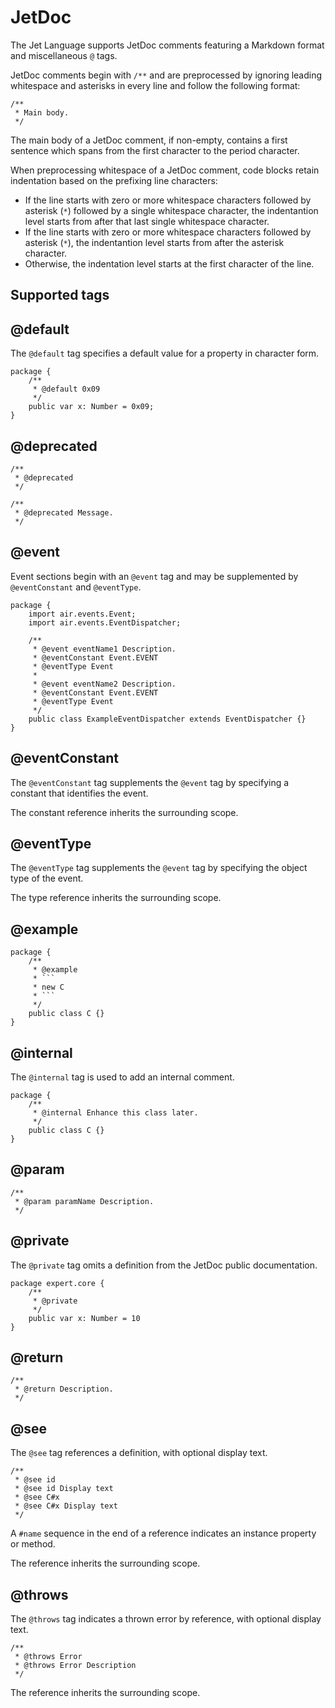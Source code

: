 # JetDoc

The Jet Language supports JetDoc comments featuring a Markdown format and miscellaneous `@` tags.

JetDoc comments begin with `/**` and are preprocessed by ignoring leading whitespace and asterisks in every line and follow the following format:

```
/**
 * Main body.
 */
```

The main body of a JetDoc comment, if non-empty, contains a first sentence which spans from the first character to the period character.

When preprocessing whitespace of a JetDoc comment, code blocks retain indentation based on the prefixing line characters:

* If the line starts with zero or more whitespace characters followed by asterisk (`*`) followed by a single whitespace character, the indentantion level starts from after that last single whitespace character.
* If the line starts with zero or more whitespace characters followed by asterisk (`*`), the indentantion level starts from after the asterisk character.
* Otherwise, the indentation level starts at the first character of the line.

## Supported tags

## @default

The `@default` tag specifies a default value for a property in character form.

```
package {
    /**
     * @default 0x09
     */
    public var x: Number = 0x09;
}
```

## @deprecated

```
/**
 * @deprecated
 */

/**
 * @deprecated Message.
 */
```

## @event

Event sections begin with an `@event` tag and may be supplemented by `@eventConstant` and `@eventType`.

```
package {
    import air.events.Event;
    import air.events.EventDispatcher;

    /**
     * @event eventName1 Description.
     * @eventConstant Event.EVENT
     * @eventType Event
     *
     * @event eventName2 Description.
     * @eventConstant Event.EVENT
     * @eventType Event
     */
    public class ExampleEventDispatcher extends EventDispatcher {}
}
```

## @eventConstant

The `@eventConstant` tag supplements the `@event` tag by specifying a constant that identifies the event.

The constant reference inherits the surrounding scope.

## @eventType

The `@eventType` tag supplements the `@event` tag by specifying the object type of the event.

The type reference inherits the surrounding scope.

## @example

```
package {
    /**
     * @example
     * ```
     * new C
     * ```
     */
    public class C {}
}
```

## @internal

The `@internal` tag is used to add an internal comment.

```
package {
    /**
     * @internal Enhance this class later.
     */
    public class C {}
}
```

## @param

```
/**
 * @param paramName Description.
 */
```

## @private

The `@private` tag omits a definition from the JetDoc public documentation.

```
package expert.core {
    /**
     * @private
     */
    public var x: Number = 10
}
```

## @return

```
/**
 * @return Description.
 */
```

## @see

The `@see` tag references a definition, with optional display text.

```
/**
 * @see id
 * @see id Display text
 * @see C#x
 * @see C#x Display text
 */
```

A `#name` sequence in the end of a reference indicates an instance property or method.

The reference inherits the surrounding scope.

## @throws

The `@throws` tag indicates a thrown error by reference, with optional display text.

```
/**
 * @throws Error
 * @throws Error Description
 */
```

The reference inherits the surrounding scope.